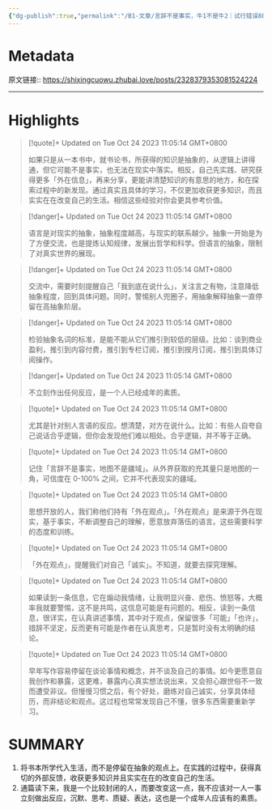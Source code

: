 ```yaml
---
{"dg-publish":true,"permalink":"/B1-文章/言辞不是事实，牛1不是牛2｜试行错误88  试行错误/","tags":["工具效率","生活"]}
---
```



# Metadata

原文链接:: https://shixingcuowu.zhubai.love/posts/2328379353081524224

---

# Highlights

> [!quote]+ Updated on Tue Oct 24 2023 11:05:14 GMT+0800
>
> 如果只是从一本书中，就书论书，所获得的知识是抽象的，从逻辑上讲得通，但它可能不是事实，也无法在现实中落实。相反，自己先实践、研究获得更多「外在信息」，再来分享，更能讲清楚知识的有意思的地方，和在探索过程中的新发现。通过真实且具体的学习，不仅更加收获更多知识，而且实实在在改变自己的生活。相信这些经验对你会更具参考价值。

> [!danger]+ Updated on Tue Oct 24 2023 11:05:14 GMT+0800
>
> 语言是对现实的抽象，抽象程度越高，与现实的联系越少。抽象一开始是为了方便交流，也是提炼认知规律，发展出哲学和科学。但语言的抽象，限制了对真实世界的展现。

> [!danger]+ Updated on Tue Oct 24 2023 11:05:14 GMT+0800
>
> 交流中，需要时刻提醒自己「我到底在说什么」，关注言之有物，注意降低抽象程度，回到具体问题。同时，警惕别人兜圈子，用抽象解释抽象一直停留在高抽象阶层。

> [!danger]+ Updated on Tue Oct 24 2023 11:05:14 GMT+0800
>
> 检验抽象名词的标准，是能不能从它们推引到较低的层级。比如：谈到商业盈利，推引到内容付费，推引到专栏订阅，推引到按月订阅，推引到具体订阅操作。

> [!danger]+ Updated on Tue Oct 24 2023 11:05:14 GMT+0800
>
> 不立刻作出任何反应，是一个人已经成年的素质。

> [!quote]+ Updated on Tue Oct 24 2023 11:05:14 GMT+0800
>
> 尤其是针对别人言语的反应。想清楚，对方在说什么。比如：有些人自夸自己说话合乎逻辑，但你会发现他们难以相处。合乎逻辑，并不等于正确。

> [!quote]+ Updated on Tue Oct 24 2023 11:05:14 GMT+0800
>
> 记住「言辞不是事实，地图不是疆域」。从外界获取的充其量只是地图的一角，可信度在 0-100% 之间，它并不代表现实的疆域。

> [!quote]+ Updated on Tue Oct 24 2023 11:05:14 GMT+0800
>
> 思想开放的人，我们称他们持有「外在观点」。「外在观点」是来源于外在现实，基于事实，不断调整自己的理解，愿意放弃落伍的语言。这些需要科学的态度和训练。

> [!quote]+ Updated on Tue Oct 24 2023 11:05:14 GMT+0800
>
> 「外在观点」，提醒我们对自己「诚实」。不知道，就要去探究理解。

> [!quote]+ Updated on Tue Oct 24 2023 11:05:14 GMT+0800
>
> 如果读到一条信息，它在煽动我情绪，让我明显兴奋、悲伤、愤怒等，大概率我就要警惕，这不是共鸣，这信息可能是有问题的。相反，读到一条信息，很详实，在认真讲述事情，其中对于观点，保留很多「可能」「也许」，措辞不坚定，反而更有可能是作者在认真思考，只是暂时没有太明确的结论。

> [!quote]+ Updated on Tue Oct 24 2023 11:05:14 GMT+0800
>
> 早年写作容易停留在谈论事情和概念，并不谈及自己的事情。如今更愿意自我创作和暴露，这更难，暴露内心真实想法说出来，又会担心跟世俗不一致而遭受非议。但慢慢习惯之后，有个好处，磨练对自己诚实，分享具体经历，而非结论和观点。这过程也常常发现自己不懂，很多东西需要重新学习。

# SUMMARY

1. 将书本所学代入生活，而不是停留在抽象的观点上。在实践的过程中，获得真切的外部反馈，收获更多知识并且实实在在的改变自己的生活。
2. 通篇读下来，我是一个比较封闭的人，而要改变这一点，我不应该对一人一事立刻做出反应，沉默、思考、质疑、表达，这也是一个成年人应该有的素质。
